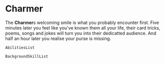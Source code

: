 # Charmer

The **Charmer**s welcoming smile is what you probably encounter first. Five minutes later you feel like you've known them all your life, their card tricks, poems, songs and jokes will turn you into their dedicatted audience. And half an hour later you realise your purse is missing.

`AbilitiesList`

`BackgroundSkillList`